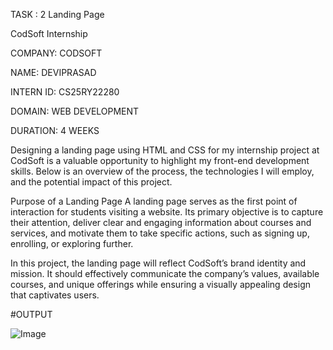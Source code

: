 TASK : 2 Landing Page

CodSoft Internship

COMPANY: CODSOFT

NAME: DEVIPRASAD

INTERN ID: CS25RY22280

DOMAIN: WEB DEVELOPMENT

DURATION: 4 WEEKS

Designing a landing page using HTML and CSS for my internship project at CodSoft is a valuable opportunity to highlight my front-end development skills. Below is an overview of the process, the technologies I will employ, and the potential impact of this project.

Purpose of a Landing Page A landing page serves as the first point of interaction for students visiting a website. Its primary objective is to capture their attention, deliver clear and engaging information about courses and services, and motivate them to take specific actions, such as signing up, enrolling, or exploring further.

In this project, the landing page will reflect CodSoft’s brand identity and mission. It should effectively communicate the company’s values, available courses, and unique offerings while ensuring a visually appealing design that captivates users.

#OUTPUT

![Image](https://github.com/user-attachments/assets/b9305492-df43-4e24-bb7a-41314601f3a5)
